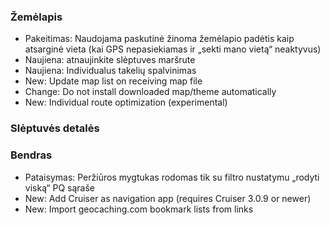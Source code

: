 ### Žemėlapis
- Pakeitimas: Naudojama paskutinė žinoma žemėlapio padėtis kaip atsarginė vieta (kai GPS nepasiekiamas ir „sekti mano vietą“ neaktyvus)
- Naujiena: atnaujinkite slėptuves maršrute
- Naujiena: Individualus takelių spalvinimas
- New: Update map list on receiving map file
- Change: Do not install downloaded map/theme automatically
- New: Individual route optimization (experimental)

### Slėptuvės detalės

### Bendras
- Pataisymas: Peržiūros mygtukas rodomas tik su filtro nustatymu „rodyti viską“ PQ sąraše
- New: Add Cruiser as navigation app (requires Cruiser 3.0.9 or newer)
- New: Import geocaching.com bookmark lists from links
